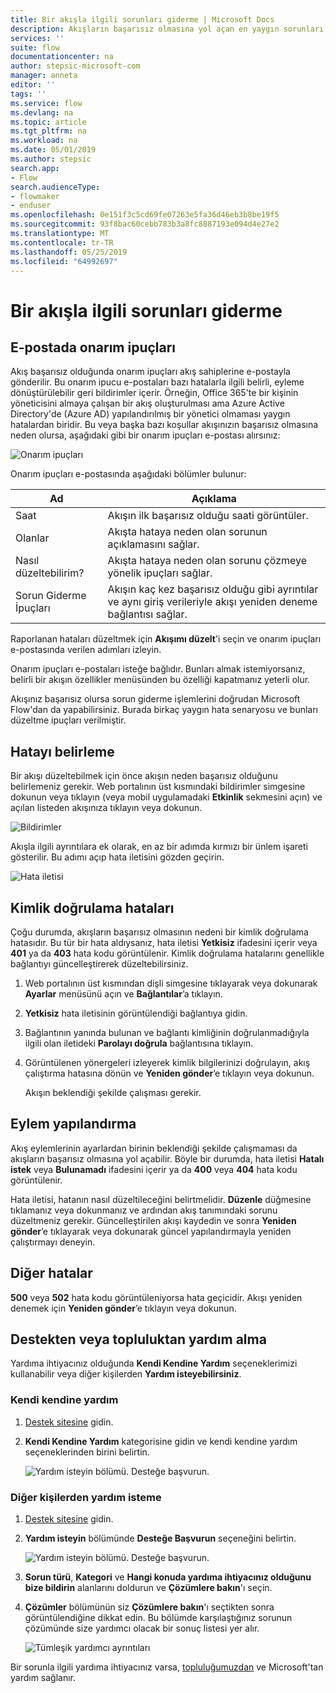 ```yaml
---
title: Bir akışla ilgili sorunları giderme | Microsoft Docs
description: Akışların başarısız olmasına yol açan en yaygın sorunları çözümleyin
services: ''
suite: flow
documentationcenter: na
author: stepsic-microsoft-com
manager: anneta
editor: ''
tags: ''
ms.service: flow
ms.devlang: na
ms.topic: article
ms.tgt_pltfrm: na
ms.workload: na
ms.date: 05/01/2019
ms.author: stepsic
search.app:
- Flow
search.audienceType:
- flowmaker
- enduser
ms.openlocfilehash: 0e151f3c5cd69fe07263e5fa36d46eb3b8be19f5
ms.sourcegitcommit: 93f8bac60cebb783b3a8fc8887193e094d4e27e2
ms.translationtype: MT
ms.contentlocale: tr-TR
ms.lasthandoff: 05/25/2019
ms.locfileid: "64992697"
---
```

# <a name="troubleshooting-a-flow"></a>Bir akışla ilgili sorunları giderme

## <a name="repair-tips-in-email"></a>E-postada onarım ipuçları

Akış başarısız olduğunda onarım ipuçları akış sahiplerine e-postayla gönderilir. Bu onarım ipucu e-postaları bazı hatalarla ilgili belirli, eyleme dönüştürülebilir geri bildirimler içerir. Örneğin, Office 365'te bir kişinin yöneticisini almaya çalışan bir akış oluşturulması ama Azure Active Directory'de (Azure AD) yapılandırılmış bir yönetici olmaması yaygın hatalardan biridir. Bu veya başka bazı koşullar akışınızın başarısız olmasına neden olursa, aşağıdaki gibi bir onarım ipuçları e-postası alırsınız:

![Onarım ipuçları](media/fix-flow-failures/repair-tips-email.png)

Onarım ipuçları e-postasında aşağıdaki bölümler bulunur:

Ad|Açıklama
---|---
Saat|Akışın ilk başarısız olduğu saati görüntüler.
Olanlar|Akışta hataya neden olan sorunun açıklamasını sağlar.
Nasıl düzeltebilirim?|Akışta hataya neden olan sorunu çözmeye yönelik ipuçları sağlar.
Sorun Giderme İpuçları|Akışın kaç kez başarısız olduğu gibi ayrıntılar ve aynı giriş verileriyle akışı yeniden deneme bağlantısı sağlar.

Raporlanan hataları düzeltmek için **Akışımı düzelt**'i seçin ve onarım ipuçları e-postasında verilen adımları izleyin.

Onarım ipuçları e-postaları isteğe bağlıdır. Bunları almak istemiyorsanız, belirli bir akışın özellikler menüsünden bu özelliği kapatmanız yeterli olur.

Akışınız başarısız olursa sorun giderme işlemlerini doğrudan Microsoft Flow'dan da yapabilirsiniz.  Burada birkaç yaygın hata senaryosu ve bunları düzeltme ipuçları verilmiştir.

## <a name="identify-the-error"></a>Hatayı belirleme
Bir akışı düzeltebilmek için önce akışın neden başarısız olduğunu belirlemeniz gerekir. Web portalının üst kısmındaki bildirimler simgesine dokunun veya tıklayın (veya mobil uygulamadaki **Etkinlik** sekmesini açın) ve açılan listeden akışınıza tıklayın veya dokunun.

![Bildirimler](./media/fix-flow-failures/notifications-toolbar.png)

Akışla ilgili ayrıntılara ek olarak, en az bir adımda kırmızı bir ünlem işareti gösterilir. Bu adımı açıp hata iletisini gözden geçirin.

![Hata iletisi](./media/fix-flow-failures/flow-run-failure.png)


## <a name="authentication-failures"></a>Kimlik doğrulama hataları
Çoğu durumda, akışların başarısız olmasının nedeni bir kimlik doğrulama hatasıdır. Bu tür bir hata aldıysanız, hata iletisi **Yetkisiz** ifadesini içerir veya **401** ya da **403** hata kodu görüntülenir. Kimlik doğrulama hatalarını genellikle bağlantıyı güncelleştirerek düzeltebilirsiniz.

1. Web portalının üst kısmından dişli simgesine tıklayarak veya dokunarak **Ayarlar** menüsünü açın ve **Bağlantılar**’a tıklayın.
2. **Yetkisiz** hata iletisinin görüntülendiği bağlantıya gidin.
3. Bağlantının yanında bulunan ve bağlantı kimliğinin doğrulanmadığıyla ilgili olan iletideki **Parolayı doğrula** bağlantısına tıklayın.
4. Görüntülenen yönergeleri izleyerek kimlik bilgilerinizi doğrulayın, akış çalıştırma hatasına dönün ve **Yeniden gönder**’e tıklayın veya dokunun.
   
    Akışın beklendiği şekilde çalışması gerekir.

## <a name="action-configuration"></a>Eylem yapılandırma
Akış eylemlerinin ayarlardan birinin beklendiği şekilde çalışmaması da akışların başarısız olmasına yol açabilir. Böyle bir durumda, hata iletisi **Hatalı istek** veya **Bulunamadı** ifadesini içerir ya da **400** veya **404** hata kodu görüntülenir.

Hata iletisi, hatanın nasıl düzeltileceğini belirtmelidir. **Düzenle** düğmesine tıklamanız veya dokunmanız ve ardından akış tanımındaki sorunu düzeltmeniz gerekir. Güncelleştirilen akışı kaydedin ve sonra **Yeniden gönder**’e tıklayarak veya dokunarak güncel yapılandırmayla yeniden çalıştırmayı deneyin.

## <a name="other-failures"></a>Diğer hatalar
**500** veya **502** hata kodu görüntüleniyorsa hata geçicidir. Akışı yeniden denemek için **Yeniden gönder**’e tıklayın veya dokunun.

## <a name="getting-help-from-support-or-the-community"></a>Destekten veya topluluktan yardım alma

Yardıma ihtiyacınız olduğunda **Kendi Kendine Yardım** seçeneklerimizi kullanabilir veya diğer kişilerden **Yardım isteyebilirsiniz**.

### <a name="self-help"></a>Kendi kendine yardım 

1. [Destek sitesine](https://flow.microsoft.com/support/) gidin.
1. **Kendi Kendine Yardım** kategorisine gidin ve kendi kendine yardım seçeneklerinden birini belirtin.

    ![Yardım isteyin bölümü. Desteğe başvurun.](media/fix-flow-failures/self-help-section.png)
### <a name="ask-for-help-from-others"></a>Diğer kişilerden yardım isteme

1. [Destek sitesine](https://flow.microsoft.com/support/) gidin.
1. **Yardım isteyin** bölümünde **Desteğe Başvurun** seçeneğini belirtin.
    
    ![Yardım isteyin bölümü. Desteğe başvurun.](media/fix-flow-failures/ask-for-help.png)

1. **Sorun türü**, **Kategori** ve **Hangi konuda yardıma ihtiyacınız olduğunu bize bildirin**  alanlarını doldurun ve **Çözümlere bakın**'ı seçin. 

1. **Çözümler** bölümünün siz **Çözümlere bakın**'ı seçtikten sonra görüntülendiğine dikkat edin. Bu bölümde karşılaştığınız sorunun çözümünde size yardımcı olacak bir sonuç listesi yer alır. 

    ![Tümleşik yardımcı ayrıntıları](media/fix-flow-failures/integrated-helper-details.png)

Bir sorunla ilgili yardıma ihtiyacınız varsa, [topluluğumuzdan](https://go.microsoft.com/fwlink/?LinkID=787467) ve Microsoft'tan yardım sağlanır. 


